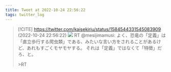 ```yaml
---
title: Tweet at 2022-10-24 22:56:22
tags: twitter_log
---
```


> [!CITE] https://twitter.com/kaisekiriu/status/1584544331545083909 (2022-10-24 22:56:22)
> ![](https://twitter.com/kaisekiriu/status/1584544331545083909)
> RT @mesijimamusi: よく、恐竜の「定義」は「直立歩行する爬虫類」である、みたいな言い方をされることがあるけど、あれもすごくモヤモヤする。
> それは「定義」ではなくて「特徴」だろ、と。
> 
> &gt;RT
